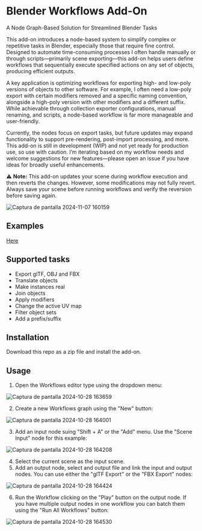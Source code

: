 # Blender Workflows Add-On
A Node Graph-Based Solution for Streamlined Blender Tasks

This add-on introduces a node-based system to simplify complex or repetitive tasks in Blender, especially those that require fine control. Designed to automate time-consuming processes I often handle manually or through scripts—primarily scene exporting—this add-on helps users define workflows that sequentially execute specified actions on any set of objects, producing efficient outputs.

A key application is optimizing workflows for exporting high- and low-poly versions of objects to other software. For example, I often need a low-poly export with certain modifiers removed and a specific naming convention, alongside a high-poly version with other modifiers and a different suffix. While achievable through collection exporter configurations, manual renaming, and scripts, a node-based workflow is far more manageable and user-friendly.

Currently, the nodes focus on export tasks, but future updates may expand functionality to support pre-rendering, post-import processing, and more. This add-on is still in development (WIP) and not yet ready for production use, so use with caution. I’m iterating based on my workflow needs and welcome suggestions for new features—please open an issue if you have ideas for broadly useful enhancements.

⚠️ **Note:** This add-on updates your scene during workflow execution and then reverts the changes. However, some modifications may not fully revert. Always save your scene before running workflows and verify the reversion before saving again.

![Captura de pantalla 2024-11-07 160159](https://github.com/user-attachments/assets/e7ff6128-00b2-45ba-93f1-345a218a13fe)

## Examples
[Here](https://github.com/keianhzo/Blender-Workflows-Addon/wiki/Examples)

## Supported tasks
- Export glTF, OBJ and FBX
- Translate objects
- Make instances real
- Join objects
- Apply modifiers
- Change the active UV map
- Filter object sets
- Add a prefix/suffix

## Installation
Download this repo as a zip file and install the add-on.

## Usage
1. Open the Workflows editor type using the dropdown menu:
   
![Captura de pantalla 2024-10-28 163659](https://github.com/user-attachments/assets/e056e283-ac95-4ac0-b85e-8bac998adb81)

2. Create a new Workflows graph using the "New" button:

![Captura de pantalla 2024-10-28 164001](https://github.com/user-attachments/assets/43e9b50c-cfcf-4248-a963-21b57479ae4e)

3. Add an input node suing "Shift + A" or the "Add" menu. Use the "Scene Input" node for this example:

![Captura de pantalla 2024-10-28 164208](https://github.com/user-attachments/assets/582b29ee-0212-4bdb-b3ae-8adb021a5f2c)

4. Select the current scene as the input scene.
5. Add an output node, select and output file and link the input and output nodes. You can use either the "glTF Export" or the "FBX Export" nodes:

![Captura de pantalla 2024-10-28 164424](https://github.com/user-attachments/assets/a93338c6-c5e5-423a-b749-81eb0cfffeee)

6. Run the Workflow clicking on the "Play" button on the output node. If you have multiple output nodes in one workflow you can batch them using the "Run All Workflows" button:

![Captura de pantalla 2024-10-28 164530](https://github.com/user-attachments/assets/a74f21f4-2b5f-49d0-b964-25a6b3f0e5c8)
